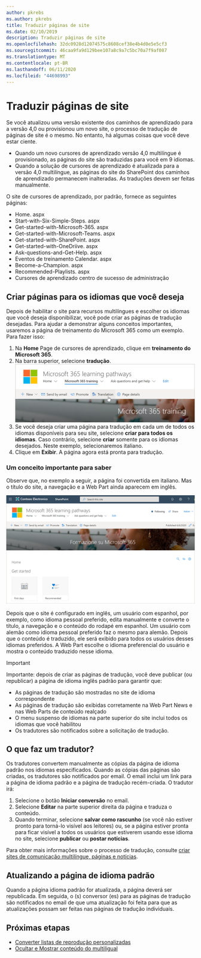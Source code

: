 ```yaml
---
author: pkrebs
ms.author: pkrebs
title: Traduzir páginas de site
ms.date: 02/10/2019
description: Traduzir páginas de site
ms.openlocfilehash: 32dc0928d12074575c8608cef38e4b4d0e5e5cf3
ms.sourcegitcommit: 46caa9fa9d129bee107a8c9a7c5bc70a7f9af087
ms.translationtype: MT
ms.contentlocale: pt-BR
ms.lasthandoff: 06/11/2020
ms.locfileid: "44698993"
---
```

# <a name="translate-site-pages"></a>Traduzir páginas de site
Se você atualizou uma versão existente dos caminhos de aprendizado para a versão 4,0 ou provisionou um novo site, o processo de tradução de páginas de site é o mesmo. No entanto, há algumas coisas que você deve estar ciente. 
- Quando um novo cursores de aprendizado versão 4,0 multilíngue é provisionado, as páginas do site são traduzidas para você em 9 idiomas. 
- Quando a solução de cursores de aprendizado é atualizada para a versão 4,0 multilíngue, as páginas do site do SharePoint dos caminhos de aprendizado permanecem inalteradas. As traduções devem ser feitas manualmente. 

O site de cursores de aprendizado, por padrão, fornece as seguintes páginas:

- Home. aspx
- Start-with-Six-Simple-Steps. aspx
- Get-started-with-Microsoft-365. aspx
- Get-started-with-Microsoft-Teams. aspx
- Get-started-with-SharePoint. aspx
- Get-started-with-OneDriive. aspx
- Ask-questions-and-Get-Help. aspx
- Eventos de treinamento Calendar. aspx
- Become-a-Champion. aspx
- Recommended-Playlists. aspx
- Cursores de aprendizado centro de sucesso de administração

## <a name="create-pages-for-the-languages-you-want"></a>Criar páginas para os idiomas que você deseja
Depois de habilitar o site para recursos multilíngues e escolher os idiomas que você deseja disponibilizar, você pode criar as páginas de tradução desejadas. Para ajudar a demonstrar alguns conceitos importantes, usaremos a página de treinamento do Microsoft 365 como um exemplo. Para fazer isso:

1.  Na **Home** Page de cursores de aprendizado, clique em **treinamento do Microsoft 365**.  
2.  Na barra superior, selecione **tradução**.
![custom_update_ml_transbutton.png](media/custom_update_ml_transbutton.png)
3. Se você deseja criar uma página para tradução em cada um de todos os idiomas disponíveis para seu site, selecione **criar para todos os idiomas**. Caso contrário, selecione **criar** somente para os idiomas desejados. Neste exemplo, selecionaremos italiano.
4.  Clique em **Exibir**. A página agora está pronta para tradução. 

### <a name="an-important-concept-to-know"></a>Um conceito importante para saber
Observe que, no exemplo a seguir, a página foi convertida em italiano. Mas o título do site, a navegação e a Web Part ainda aparecem em inglês. 

![custom_update_ml_transpgconcept.png](media/custom_update_ml_transpgconcept.png)

 Depois que o site é configurado em inglês, um usuário com espanhol, por exemplo, como idioma pessoal preferido, edita manualmente e converte o título, a navegação e o conteúdo do rodapé em espanhol. Um usuário com alemão como idioma pessoal preferido faz o mesmo para alemão. Depois que o conteúdo é traduzido, ele será exibido para todos os usuários desses idiomas preferidos. A Web Part escolhe o idioma preferencial do usuário e mostra o conteúdo traduzido nesse idioma. 

> [!IMPORTANT]
> Importante: depois de criar as páginas de tradução, você deve publicar (ou republicar) a página de idioma inglês padrão para garantir que:
- As páginas de tradução são mostradas no site de idioma correspondente
- As páginas de tradução são exibidas corretamente na Web Part News e nas Web Parts de conteúdo realçado
- O menu suspenso de idiomas na parte superior do site inclui todos os idiomas que você habilitou
- Os tradutores são notificados sobre a solicitação de tradução.

## <a name="what-does-a-translator-do"></a>O que faz um tradutor?
Os tradutores convertem manualmente as cópias da página de idioma padrão nos idiomas especificados. Quando as cópias das páginas são criadas, os tradutores são notificados por email. O email inclui um link para a página de idioma padrão e a página de tradução recém-criada. O tradutor irá:
1. Selecione o botão **Iniciar conversão** no email.
2. Selecione **Editar** na parte superior direita da página e traduza o conteúdo.
3. Quando terminar, selecione **salvar como rascunho** (se você não estiver pronto para torná-lo visível aos leitores) ou, se a página estiver pronta para ficar visível a todos os usuários que estiverem usando esse idioma no site, selecione **publicar** ou **postar notícias**.

Para obter mais informações sobre o processo de tradução, consulte [criar sites de comunicação multilíngue, páginas e notícias](https://support.office.com/en-us/article/2bb7d610-5453-41c6-a0e8-6f40b3ed750c). 

## <a name="updating-the-default-language-page"></a>Atualizando a página de idioma padrão
Quando a página idioma padrão for atualizada, a página deverá ser republicada. Em seguida, o (s) conversor (es) para as páginas de tradução são notificados no email de que uma atualização foi feita para que as atualizações possam ser feitas nas páginas de tradução individuais.

## <a name="next-steps"></a>Próximas etapas
- [Converter listas de reprodução personalizadas](custom_translate_pl_ml.md)
- [Ocultar e Mostrar conteúdo do multiligual](custom_translate_pl_ml.md)
